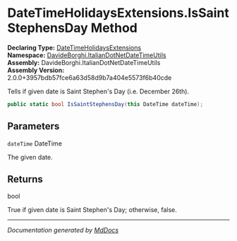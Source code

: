 ﻿<!--  
  <auto-generated>   
    The contents of this file were generated by a tool.  
    Changes to this file may be list if the file is regenerated  
  </auto-generated>   
-->

# DateTimeHolidaysExtensions.IsSaintStephensDay Method

**Declaring Type:** [DateTimeHolidaysExtensions](../index.md)  
**Namespace:** [DavideBorghi.ItalianDotNetDateTimeUtils](../../index.md)  
**Assembly:** DavideBorghi.ItalianDotNetDateTimeUtils  
**Assembly Version:** 2.0.0+3957bdb57fce6a63d58d9b7a404e5573f6b40cde

Tells if given date is Saint Stephen's Day (i.e. December 26th).

```csharp
public static bool IsSaintStephensDay(this DateTime dateTime);
```

## Parameters

`dateTime`  DateTime

The given date.

## Returns

bool

True if given date is Saint Stephen's Day; otherwise, false.

___

*Documentation generated by [MdDocs](https://github.com/ap0llo/mddocs)*
